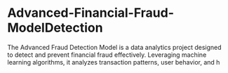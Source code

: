 # Advanced-Financial-Fraud-ModelDetection
The Advanced Fraud Detection Model is a data analytics project designed to detect and prevent financial fraud effectively. Leveraging machine learning algorithms, it analyzes transaction patterns, user behavior, and h
